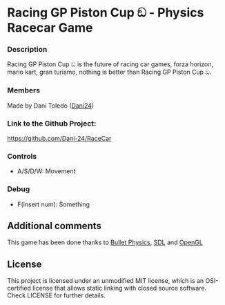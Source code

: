 # Racing GP Piston Cup ඞ - Physics Racecar Game

### Description
Racing GP Piston Cup ඞ is the future of racing car games, forza horizon, mario kart, gran turismo, nothing is better than Racing GP Piston Cup ඞ.

### Members

Made by Dani Toledo ([Dani24](https://github.com/Dani-24))

### Link to the Github Project:

https://github.com/Dani-24/RaceCar

### Controls

- A/S/D/W: Movement

### Debug

- F(insert num): Something

## Additional comments
This game has been done thanks to [Bullet Physics](https://pybullet.org/wordpress/), [SDL](https://www.libsdl.org/index.php) and [OpenGL](https://www.opengl.org/)
  
## License
This project is licensed under an unmodified MIT license, which is an OSI-certified license that allows static linking with closed source software. Check LICENSE for further details.
